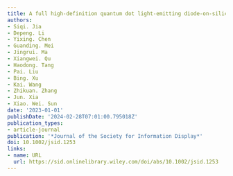 ```yaml
---
title: A full high-definition quantum dot light-emitting diode-on-silicon microdisplay
authors:
- Siqi. Jia
- Depeng. Li
- Yixing. Chen
- Guanding. Mei
- Jingrui. Ma
- Xiangwei. Qu
- Haodong. Tang
- Pai. Liu
- Bing. Xu
- Kai. Wang
- Zhikuan. Zhang
- Jun. Xia
- Xiao. Wei. Sun
date: '2023-01-01'
publishDate: '2024-02-28T07:01:00.795018Z'
publication_types:
- article-journal
publication: '*Journal of the Society for Information Display*'
doi: 10.1002/jsid.1253
links:
- name: URL
  url: https://sid.onlinelibrary.wiley.com/doi/abs/10.1002/jsid.1253
---
```

